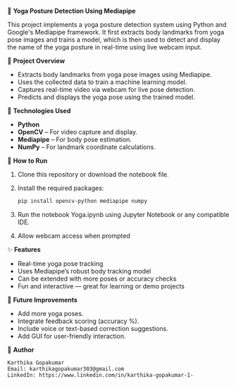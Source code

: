 🧘 **Yoga Posture Detection Using Mediapipe**

This project implements a yoga posture detection system using Python and Google's Mediapipe framework. It first extracts body landmarks from yoga pose images and trains a model, which is then used to detect and display the name of the yoga posture in real-time using live webcam input.

🧠 **Project Overview**

* Extracts body landmarks from yoga pose images using Mediapipe.
* Uses the collected data to train a machine learning model.
* Captures real-time video via webcam for live pose detection.
* Predicts and displays the yoga pose using the trained model.


🧰 **Technologies Used**

- **Python**
- **OpenCV** – For video capture and display.
- **Mediapipe** – For body pose estimation.
- **NumPy** – For landmark coordinate calculations.

🚀 **How to Run**

1. Clone this repository or download the notebook file.
2. Install the required packages:

   ```bash
   pip install opencv-python mediapipe numpy
3. Run the notebook Yoga.ipynb using Jupyter Notebook or any compatible IDE.
4. Allow webcam access when prompted

✨ **Features**

* Real-time yoga pose tracking
* Uses Mediapipe’s robust body tracking model
* Can be extended with more poses or accuracy checks
* Fun and interactive — great for learning or demo projects

📌 **Future Improvements**

* Add more yoga poses.
* Integrate feedback scoring (accuracy %).
* Include voice or text-based correction suggestions.
* Add GUI for user-friendly interaction.

📝 **Author**

    Karthika Gopakumar
    Email: karthikagopakumar303@gmail.com
    LinkedIn: https://www.linkedin.com/in/karthika-gopakumar-1-














